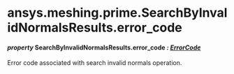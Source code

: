 # ansys.meshing.prime.SearchByInvalidNormalsResults.error_code



#### *property* SearchByInvalidNormalsResults.error_code *: [ErrorCode](ansys.meshing.prime.ErrorCode.md#ansys.meshing.prime.ErrorCode)*

Error code associated with search invalid normals operation.

<!-- !! processed by numpydoc !! -->
